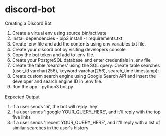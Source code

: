 # discord-bot
Creating a Discord Bot

1. Create a virtual env using source bin/activate
2. Install dependencies - pip3 install -r requirements.txt
3.  Create .env file and add the contents using env_variables.txt file.
4. Create your discord bot by visiting developers console
5. Copy the bot token and add to .env file.
6. Create your PostgreSQL database and enter credentials in .env file
7. Create the table 'searches' using the SQL query: Create table searches (user_id varchar(256), keyword varchar(256), search_time timestamp);
8. Create custom search engine using Google Search API and insert the developer and search engine ID in .env file.
9. Run the app - python3 bot.py

Expected Output
1. If a user sends 'hi', the bot will reply 'hey'
2. if a user sends '!google YOUR_QUERY_HERE', and it'll reply with the top five links
3. if a user sends '!recent YOUR_QUERY_HERE', and it'll reply with a list of similar searches in the user's history



